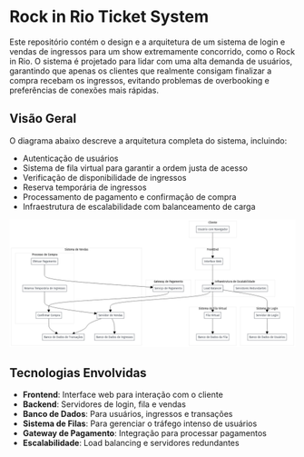 # Rock in Rio Ticket System

Este repositório contém o design e a arquitetura de um sistema de login e vendas de ingressos para um show extremamente concorrido, como o Rock in Rio. O sistema é projetado para lidar com uma alta demanda de usuários, garantindo que apenas os clientes que realmente consigam finalizar a compra recebam os ingressos, evitando problemas de overbooking e preferências de conexões mais rápidas.

## Visão Geral

O diagrama abaixo descreve a arquitetura completa do sistema, incluindo:

- Autenticação de usuários
- Sistema de fila virtual para garantir a ordem justa de acesso
- Verificação de disponibilidade de ingressos
- Reserva temporária de ingressos
- Processamento de pagamento e confirmação de compra
- Infraestrutura de escalabilidade com balanceamento de carga

![Diagrama de Arquitetura](https://raw.githubusercontent.com/shenriquess/rock-in-rio-ticket-system/main/Diagrama%20Venda%20de%20Ingressos.png)

## Tecnologias Envolvidas

- **Frontend**: Interface web para interação com o cliente
- **Backend**: Servidores de login, fila e vendas
- **Banco de Dados**: Para usuários, ingressos e transações
- **Sistema de Filas**: Para gerenciar o tráfego intenso de usuários
- **Gateway de Pagamento**: Integração para processar pagamentos
- **Escalabilidade**: Load balancing e servidores redundantes


